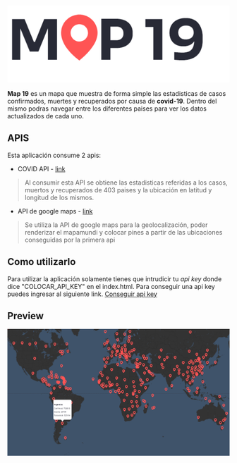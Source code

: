 
![](assets/image/logo.png)

**Map 19** es un mapa que muestra de forma simple las estadisticas de casos confirmados, muertes y recuperados por causa de **covid-19**. Dentro del mismo podras navegar entre los diferentes paises para ver los datos actualizados de cada uno.

## APIS

Esta aplicación consume 2 apis:

- COVID API - [link](https://github.com/Laeyoung/COVID-19-API)
 > Al consumir esta API se obtiene las estadisticas referidas a los casos, muertos y recuperados de 403 paises y la ubicación en latitud y longitud de los mismos.
- API de google maps - [link](https://developers.google.com/maps/documentation?hl=en)
 > Se utiliza la API de google maps para la geolocalización, poder renderizar el mapamundi y colocar pines a partir de las ubicaciones conseguidas por la primera api

## Como utilizarlo 
Para utilizar la aplicación solamente tienes que intrudicir tu *api key* donde dice "COLOCAR_API_KEY" en el index.html. Para conseguir una api key puedes ingresar al siguiente link. [Conseguir api key](https://developers.google.com/maps/documentation/directions/get-api-key)

## Preview
![](assets/image/map_details.png)